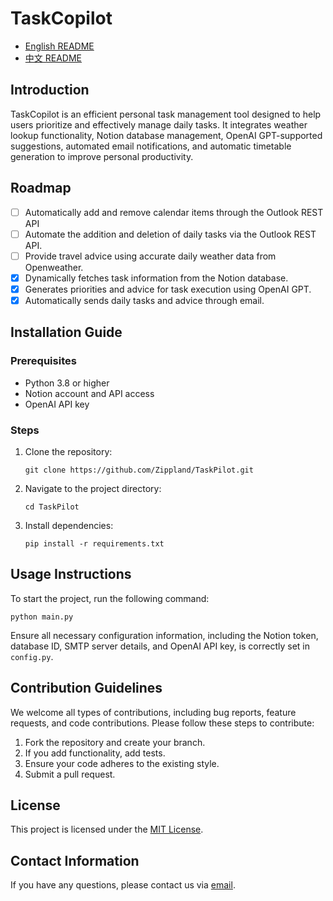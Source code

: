 # TaskCopilot

- [English README](README.md)
- [中文 README](README_ZH.md)

## Introduction
TaskCopilot is an efficient personal task management tool designed to help users prioritize and effectively manage daily tasks. It integrates weather lookup functionality, Notion database management, OpenAI GPT-supported suggestions, automated email notifications, and automatic timetable generation to improve personal productivity.

## Roadmap
- [ ] Automatically add and remove calendar items through the Outlook REST API
- [ ] Automate the addition and deletion of daily tasks via the Outlook REST API.
- [ ] Provide travel advice using accurate daily weather data from Openweather.
- [X] Dynamically fetches task information from the Notion database.
- [X] Generates priorities and advice for task execution using OpenAI GPT.
- [X] Automatically sends daily tasks and advice through email.

## Installation Guide

### Prerequisites
- Python 3.8 or higher
- Notion account and API access
- OpenAI API key

### Steps
1. Clone the repository:
   ```
   git clone https://github.com/Zippland/TaskPilot.git
   ```
2. Navigate to the project directory:
   ```
   cd TaskPilot
   ```
3. Install dependencies:
   ```
   pip install -r requirements.txt
   ```

## Usage Instructions
To start the project, run the following command:
```
python main.py
```
Ensure all necessary configuration information, including the Notion token, database ID, SMTP server details, and OpenAI API key, is correctly set in `config.py`.

## Contribution Guidelines
We welcome all types of contributions, including bug reports, feature requests, and code contributions. Please follow these steps to contribute:
1. Fork the repository and create your branch.
2. If you add functionality, add tests.
3. Ensure your code adheres to the existing style.
4. Submit a pull request.

## License
This project is licensed under the [MIT License](LICENSE).

## Contact Information
If you have any questions, please contact us via [email](mailto:zihan.jian@example.com).
